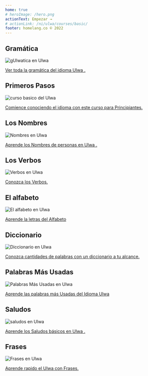 ```yaml
---
home: true
# heroImage: /hero.png
actionText: Empezar →
# actionLink: /ni/ulwa/courses/basic/
footer: homelang.co © 2022  
---
```


<div class="features">
  <div class="feature">
    <h2>Gramática </h2>
    <img src="/home/grammar.jpg" alt="gUlwatica en Ulwa	">
    <p><a href="/ni/ulwa/grammar/guide/">Ver toda la gramática del idioma Ulwa	.</a></p>
  </div>
  <div class="feature">
    <h2>Primeros Pasos</h2>
    <img src="/home/courses.jpg" alt="curso basico del Ulwa	">
    <p><a href="/ni/ulwa/courses/basic/">Comience conociendo el idioma con este curso para Principiantes.</a></p>
  </div>
  <div class="feature">
    <h2>Los Nombres</h2>
    <img src="/home/people.jpg" alt="Nombres en Ulwa	">
    <p><a href="/ni/ulwa/vocabulary/people/">Aprende los Nombres de personas en Ulwa	.</a></p>
  </div>
   <div class="feature">
    <h2>Los Verbos </h2>
    <img src="/home/verbs.png" alt="Verbos en Ulwa	">
    <p><a href="/ni/ulwa/grammar/verbs/">Conozca los Verbos.</a></p>
  </div>
  <div class="feature">
    <h2>El alfabeto</h2>
    <img src="/home/alphabet.jpg" alt="El alfabeto en Ulwa	">
    <p><a href="/ni/ulwa/grammar/alphabet/">Aprende la letras del Alfabeto</a></p>
  </div>
     <div class="feature">
    <h2>Diccionario</h2>
    <img src="/home/dictionary.jpg" alt="Diccionario en Ulwa	">
    <p><a href="/ni/ulwa/dictionary/">Conozca cantidades de palabras con un diccionario a tu alcance.</a></p>
  </div>
  <div class="feature">
    <h2>Palabras Más Usadas</h2>
    <img src="/home/more_used.jpg" alt="Palabras Más Usadas en Ulwa	">
    <p><a href="/ni/ulwa/vocabulary/more_used/">Aprende las palabras más Usadas del Idioma Ulwa	</a></p>
  </div>
    <div class="feature">
    <h2>Saludos</h2>
    <img src="/home/greetings.jpg" alt="saludos en Ulwa	">
    <p><a href="/ni/ulwa/vocabulary/greetings/">Aprende los Saludos básicos en Ulwa	.</a></p>
  </div>
   <div class="feature">
    <h2>Frases</h2>
    <img src="/home/phrases.jpg" alt="Frases en Ulwa	">
    <p><a href="/ni/ulwa/vocabulary/phrases/">Aprende rapido el Ulwa con Frases.</a></p>
  </div>
</div>